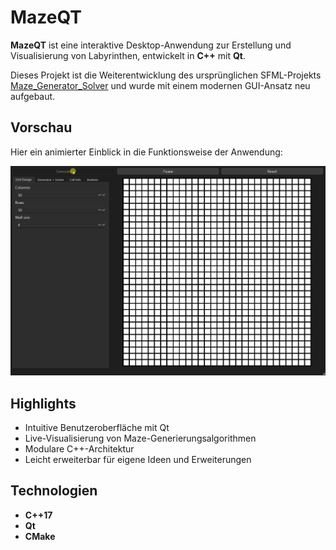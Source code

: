 # MazeQT

**MazeQT** ist eine interaktive Desktop-Anwendung zur Erstellung und Visualisierung von Labyrinthen, entwickelt in **C++** mit **Qt**.

Dieses Projekt ist die Weiterentwicklung des ursprünglichen SFML-Projekts [Maze_Generator_Solver](https://github.com/Nils-Scharein/Maze_Generator_Solver) und wurde mit einem modernen GUI-Ansatz neu aufgebaut.

## Vorschau

Hier ein animierter Einblick in die Funktionsweise der Anwendung:

![MazeQT Demo](./Demo/Generation.gif) <!-- Ersetze ggf. den Pfad zum GIF -->

## Highlights

- Intuitive Benutzeroberfläche mit Qt
- Live-Visualisierung von Maze-Generierungsalgorithmen
- Modulare C++-Architektur
- Leicht erweiterbar für eigene Ideen und Erweiterungen

## Technologien

- **C++17**
- **Qt**
- **CMake**
